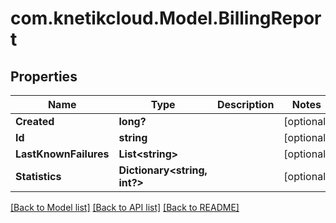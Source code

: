 # com.knetikcloud.Model.BillingReport
## Properties

Name | Type | Description | Notes
------------ | ------------- | ------------- | -------------
**Created** | **long?** |  | [optional] 
**Id** | **string** |  | [optional] 
**LastKnownFailures** | **List&lt;string&gt;** |  | [optional] 
**Statistics** | **Dictionary&lt;string, int?&gt;** |  | [optional] 

[[Back to Model list]](../README.md#documentation-for-models) [[Back to API list]](../README.md#documentation-for-api-endpoints) [[Back to README]](../README.md)

